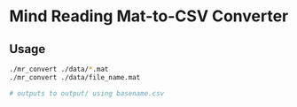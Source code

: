 # Mind Reading Mat-to-CSV Converter

## Usage

```sh
./mr_convert ./data/*.mat
./mr_convert ./data/file_name.mat

# outputs to output/ using basename.csv
```
